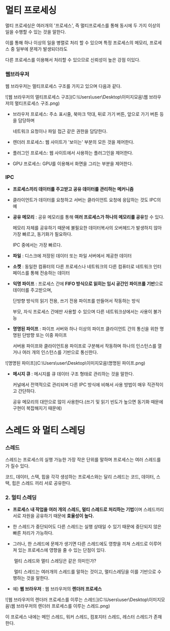 # 멀티 프로세싱

멀티 프로세싱은 여러개의 '프로세스', 즉 멀티프로세스를 통해 동시에 두 가지 이상의 일을 수행할 수 있는 것을 말한다.

이를 통해 하나 이상의 일을 병렬로 처리 할 수 있으며 특정 프로세스의 메모리, 프로세스 중 일부에 문제가 발생되더라도

다른 프로세스를 이용해서 처리할 수 있으므로 신뢰성이 높은 강점 이있다.



### 웹브라우저

웹 브라우저는 멀티프로세스 구조를 가지고 있으며 다음과 같다.

![웹 브라우저의 멀티프로세스 구조](C:\Users\user\Desktop\이미지모음\웹 브라우저의 멀티프로세스 구조.png)



* 브라우저 프로세스: 주소 표시줄, 북마크 막대, 뒤로 가기 버튼, 앞으로 가기 버튼 등을 담당하며

  네트워크 요청이나 파일 접근 같은 권한을 담당한다.

* 렌더러 프로세스: 웹 사이트가 '보이는' 부분의 모든 것을 제어한다.

* 플러그인 프로세스: 웹 사이트에서 사용하는 플러그인을 제어한다.

* GPU 프로세스: GPU를 이용해서 화면을 그리는 부분을 제어한다.



### IPC

- **프로세스끼리 데이터를 주고받고 공유 데이터를 관리하는 메커니즘**

- 클라이언트가 데이터를 요청하고 서버는 클라이언트 요청에 응답하는 것도 IPC의 예

- **공유 메모리** : 공유 메모리를 통해 **여러 프로세스가 하나의 메모리를 공유**할 수 있다.

  메모리 자체를 공유하기 때문에 불필요한 데이터복사의 오버헤드가 발생하지 않아 가장 빠르고, 동기화가 필요하다. 

  IPC 중에서는 가장 빠르다.

- **파일** : 디스크에 저장된 데이터 또는 파일 서버에서 제공한 데이터

- **소켓** : 동일한 컴퓨터의 다른 프로세스나 네트워크의 다른 컴퓨터로 네트워크 인터페이스를 통해 전송하는 데이터

- **익명 파이프** : 프로세스 간에 **FIFO 방식으로 읽히는 임시 공간인 파이프를 기반**으로 데이터를 주고받으며, 

  단방향 방식의 읽기 전용, 쓰기 전용 파이프를 만들어서 작동하는 방식

  부모, 자식 프로세스 간에만 사용할 수 있으며 다른 네트워크상에서는 사용이 불가능

- **명명된 파이프** : 파이프 서버와 하나 이상의 파이프 클라이언트 간의 통신을 위한 명명된 단방향 또는 이중 파이프

  서버용 파이프와 클라이언트용 파이프로 구분해서 작동하며 하나의 인스턴스를 열거나 여러 개의 인스턴스를 기반으로 통신한다.

![명명된 파이프](C:\Users\user\Desktop\이미지모음\명명된 파이프.png)



- **메시지 큐** : 메시지를 큐 데이터 구조 형태로 관리하는 것을 말한다.

  커널에서 전역적으로 관리되며 다른 IPC 방식에 비해서 사용 방법이 매우 직관적이고 간단하다. 

  공유 메모리의 대안으로 많이 사용한다.(쓰기 및 읽기 빈도가 높으면 동기화 때문에 구현이 복잡해지기 때문에)



# 스레드 와 멀티 스레딩



### 스레드

스레드는 프로세스의 실행 가능한 가장 작은 단위를 말하며 프로세스는  여러 스레드를 가 질수 있다.

코드, 데이터, 스택, 힙을 각각 생성하는 프로세스와는 달리 스레드는 코드, 데이터, 스택, 힙은 스레드 끼리 서로 공유한다.

### 2. **멀티 스레딩**

- **프로세스 내 작업을 여러 개의 스레드, 멀티 스레드로 처리하는 기법**이며 스레드끼리 서로 자원을 공유하기 때문에 **효율성이 높다.**

- 한 스레드가 중단되어도 다른 스레드는 실행 상태일 수 있기 때문에 중단되지 않은 빠른 처리가 가능하다.

- 그러나, 한 스레드에 문제가 생기면 다른 스레드에도 영향을 끼쳐 스레드로 이루어져 있는 프로세스에 영향을 줄 수 있는 단점이 있다.

  ​    멀티 스레드와 멀티 스레딩은 같은 의미인가? 

  ​	멀티 스레드는 여러개의 스레드를 말하는 것이고, 멀티스레딩을 이를 기반으로 수행하는 것을 말한다.

- 예)
  **웹 브라우저** : 웹 브라우저의 **렌더러 프로세스**

![웹 브라우저의 렌더러 프로세스를 이루는 스레드](C:\Users\user\Desktop\이미지모음\웹 브라우저의 렌더러 프로세스를 이루는 스레드.png)



이 프로세스 내에는 메인 스레드, 워커 스레드, 컴포지터 스레드, 레스터 스레드가 존재 한다.